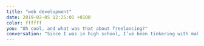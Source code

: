 ```yaml
---
title: "web development"
date: 2019-02-05 12:25:01 +0100
color: ffffff
you: "Oh cool, and what was that about freelancing?"
conversation: "Since I was in high school, I’ve been tinkering with making websites (like this one), somehow ending up doing it for clients, too."
---
```

